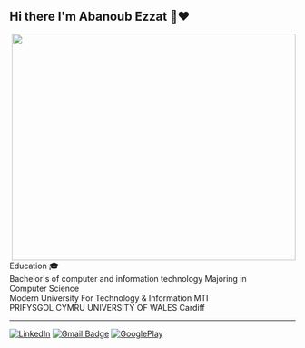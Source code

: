 <h2> Hi there I'm Abanoub Ezzat 👋❤️ </h2>

<img src="https://firebasestorage.googleapis.com/v0/b/courseflutter-2d8c3.appspot.com/o/Images%2FHi%20there%20I'm%20Abanoub%20Ezzat%20(1).gif?alt=media&token=308bd46c-eec6-4be9-a5d5-bea1b1829e4e" style="width:500px;height:400px;" align="right">
Education 🎓</br>
Bachelor's of computer and information technology Majoring in </br>
Computer Science  </br>
Modern University For Technology & Information MTI  </br>
PRIFYSGOL CYMRU UNIVERSITY OF WALES Cardiff </br>
<hr>


<a href="https://www.linkedin.com/in/abanoub-ezzat-3808a4233/" target="_blank"><img src="https://img.shields.io/badge/LinkedIn-%230077B5.svg?&style=flat-square&logo=linkedin&logoColor=white" alt="LinkedIn"></a>
[![Gmail Badge](https://img.shields.io/badge/-Gmail-c14438?style=flat-square&logo=Gmail&logoColor=white&link=mailto:abanoubezzat50@gmail.com)](mailto:abanoubezzat50@gmail.com)
<a href="https://play.google.com/store/apps/developer?id=Abanoub+Ezzat" target="_blank"><img src="https://img.shields.io/badge/GooglePlay-4285F4?style=flat&logo=GooglePlay&logoColor=%23EA4335&labelColor=%2334A853" alt="GooglePlay"></a>
